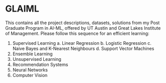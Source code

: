 # GLAIML
This contains all the project descriptions, datasets, solutions from my Post Graduate Program in AI-ML, offered by UT Austin and Great Lakes Institute of Management.
Please follow this sequence for an efficient learning:
1. Supervised Learning
  a. Linear Regression
  b. Logistic Regression
  c. Naive Bayes and K-Nearest Neighbours
  d. Support Vector Machines
2. Ensemble Learning
3. Unsupervised Learning
4. Recommendation Systems
5. Neural Networks
6. Computer Vision
